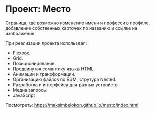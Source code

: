 # Проект: Место

Страница, где возможно изменение имени и професси в профиле, добавление собственных карточек по названию и ссылке на изображение.

При реализации проекта использвал:
* Flexbox.
* Grid.
* Позиционирование.
* Продвинутая семантику языка HTML.
* Анимации и трансформации.
* Организацию файлов по БЭМ, струтура Nested.
* Разработка и интерфейса для разных устройств
* Медиа запросы
* JavaScript

Посмотреть: https://maksimbelokon.github.io/mesto/index.html

